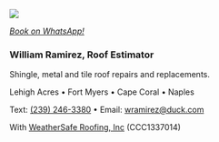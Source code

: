 ![](IMG_1521.gif)

[*Book on WhatsApp!*](https://wa.me/12392463380)

### William Ramirez, Roof Estimator

Shingle, metal and tile roof repairs and replacements. 

Lehigh Acres • Fort Myers • Cape Coral • Naples

Text: [(239) 246-3380](sms:2392463380) • Email: [wramirez@duck.com](mailto:wramirez@duck.com)

With [WeatherSafe Roofing, Inc](https://www.weathersafe.us/) (CCC1337014)
